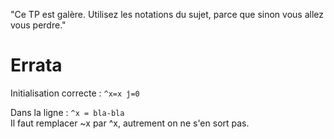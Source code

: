 "Ce TP est galère. Utilisez les notations du sujet, parce que sinon vous allez vous perdre."

# Errata

Initialisation correcte : `^x=x ĵ=0`  
  
Dans la ligne : `^x = bla-bla`  
Il faut remplacer ~x par ^x, autrement on ne s'en sort pas.
